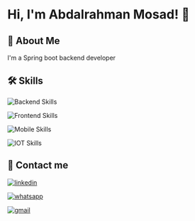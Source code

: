 
# Hi, I'm Abdalrahman Mosad! 👋

## 🚀 About Me
I'm a Spring boot backend developer

## 🛠 Skills
![Backend Skills](https://skillicons.dev/icons?i=idea,spring,java,hibernate,postgres,mongodb,docker)

![Frontend Skills](https://skillicons.dev/icons?i=vscode,html,css,javascript,jquery,angular,bootstrap)

![Mobile Skills](https://skillicons.dev/icons?i=androidstudio,dart,flutter,firebase)

![IOT Skills](https://skillicons.dev/icons?i=pycharm,py,raspberrypi)

## 🔗 Contact me 
[![linkedin](https://img.shields.io/badge/linkedin-0A66C2?style=for-the-badge&logo=linkedin&logoColor=white)](https://www.linkedin.com/in/abdelrahman-mosad/)

[![whatsapp](https://img.shields.io/badge/whatsapp-FFFFFF?style=for-the-badge&logo=whatsapp)](https://wa.me/qr/RGZLX7UNPIJ7N1)

[![gmail](https://img.shields.io/badge/gmail-FFFFFF?style=for-the-badge&logo=gmail)](mailto:bodymosad67@gmail.com)

